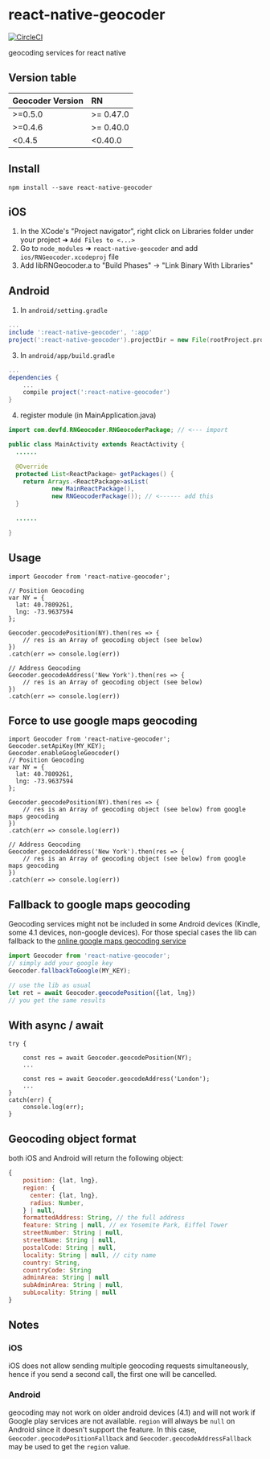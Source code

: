 

# react-native-geocoder

[![CircleCI](https://circleci.com/gh/devfd/react-native-geocoder/tree/master.svg?style=shield)](https://circleci.com/gh/devfd/react-native-geocoder/tree/master)

geocoding services for react native


## Version table
| Geocoder Version | RN        |
| ------- |:----------|
| >=0.5.0   | >= 0.47.0 |
| >=0.4.6   | >= 0.40.0 |
| <0.4.5   | <0.40.0   |



## Install
```
npm install --save react-native-geocoder
```
## iOS

1. In the XCode's "Project navigator", right click on Libraries folder under your project ➜ `Add Files to <...>`
2. Go to `node_modules` ➜ `react-native-geocoder` and add `ios/RNGeocoder.xcodeproj` file
3. Add libRNGeocoder.a to "Build Phases" -> "Link Binary With Libraries"

## Android
1. In `android/setting.gradle`

```gradle
...
include ':react-native-geocoder', ':app'
project(':react-native-geocoder').projectDir = new File(rootProject.projectDir, '../node_modules/react-native-geocoder/android')
```

3. In `android/app/build.gradle`

```gradle
...
dependencies {
    ...
    compile project(':react-native-geocoder')
}
```

4. register module (in MainApplication.java)

```java
import com.devfd.RNGeocoder.RNGeocoderPackage; // <--- import

public class MainActivity extends ReactActivity {
  ......

  @Override
  protected List<ReactPackage> getPackages() {
    return Arrays.<ReactPackage>asList(
            new MainReactPackage(),
            new RNGeocoderPackage()); // <------ add this
  }

  ......

}

```

## Usage
```
import Geocoder from 'react-native-geocoder';

// Position Geocoding
var NY = {
  lat: 40.7809261,
  lng: -73.9637594
};

Geocoder.geocodePosition(NY).then(res => {
    // res is an Array of geocoding object (see below)
})
.catch(err => console.log(err))

// Address Geocoding
Geocoder.geocodeAddress('New York').then(res => {
    // res is an Array of geocoding object (see below)
})
.catch(err => console.log(err))
```

## Force to use google maps geocoding
```
import Geocoder from 'react-native-geocoder';
Geocoder.setApiKey(MY_KEY);
Geocoder.enableGoogleGeocoder()
// Position Geocoding
var NY = {
  lat: 40.7809261,
  lng: -73.9637594
};

Geocoder.geocodePosition(NY).then(res => {
    // res is an Array of geocoding object (see below) from google maps geocoding
})
.catch(err => console.log(err))

// Address Geocoding
Geocoder.geocodeAddress('New York').then(res => {
    // res is an Array of geocoding object (see below) from google maps geocoding
})
.catch(err => console.log(err))
```


## Fallback to google maps geocoding

Geocoding services might not be included in some Android devices (Kindle, some 4.1 devices, non-google devices). For those special cases the lib can fallback to the [online google maps geocoding service](https://developers.google.com/maps/documentation/geocoding/intro#Geocoding)

```js
import Geocoder from 'react-native-geocoder';
// simply add your google key
Geocoder.fallbackToGoogle(MY_KEY);

// use the lib as usual
let ret = await Geocoder.geocodePosition({lat, lng})
// you get the same results

```

## With async / await
```
try {

    const res = await Geocoder.geocodePosition(NY);
    ...

    const res = await Geocoder.geocodeAddress('London');
    ...
}
catch(err) {
    console.log(err);
}
```

## Geocoding object format
both iOS and Android will return the following object:

```js
{
    position: {lat, lng},
    region: {
      center: {lat, lng},
      radius: Number,
    } | null,
    formattedAddress: String, // the full address
    feature: String | null, // ex Yosemite Park, Eiffel Tower
    streetNumber: String | null,
    streetName: String | null,
    postalCode: String | null,
    locality: String | null, // city name
    country: String,
    countryCode: String
    adminArea: String | null
    subAdminArea: String | null,
    subLocality: String | null
}
```

## Notes

### iOS
iOS does not allow sending multiple geocoding requests simultaneously, hence if you send a second call, the first one will be cancelled.

### Android
geocoding may not work on older android devices (4.1) and will not work if Google play services are not available.
`region` will always be `null` on Android since it doesn't support the feature. In this case, `Geocoder.geocodePositionFallback` and `Geocoder.geocodeAddressFallback` may be used to get the `region` value.
